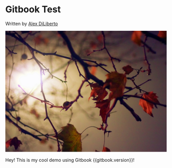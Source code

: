 # Gitbook Test

Written by [Alex DiLiberto](https://alexdiliberto.com/)

![Dummy placeholder image](img/placeholder_img_640_480.jpg)

Hey! This is my cool demo using Gitbook {{gitbook.version}}!
